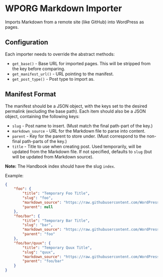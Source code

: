 # WPORG Markdown Importer

Imports Markdown from a remote site (like GitHub) into WordPress as pages.

## Configuration

Each importer needs to override the abstract methods:

* `get_base()` - Base URL for imported pages. This will be stripped from the key before comparing.
* `get_manifest_url()` - URL pointing to the manifest.
* `get_post_type()` - Post type to import as.

## Manifest Format

The manifest should be a JSON object, with the keys set to the desired permalink (excluding the base path). Each item should also be a JSON object, containing the following keys:

* `slug` - Post name to insert. (Must match the final path-part of the key.)
* `markdown_source` - URL for the Markdown file to parse into content.
* `parent` - Key for the parent to store under. (Must correspond to the non-final path-parts of the key.)
* `title` - Title to use when creating post. Used temporarily, will be updated from the Markdown file. If not specified, defaults to `slug` (but will be updated from Markdown source).

**Note:** The Handbook index should have the slug `index`.

Example:

```json
{
	"foo": {
		"title": "Temporary Foo Title",
		"slug": "foo",
		"markdown_source": "https://raw.githubusercontent.com/WordPress/doc-repo/master/foo.md",
		"parent": null
	},
	"foo/bar": {
		"title": "Temporary Bar Title",
		"slug": "bar",
		"markdown_source": "https://raw.githubusercontent.com/WordPress/doc-repo/master/foo/bar.md",
		"parent": "foo"
	},
	"foo/bar/quux": {
		"title": "Temporary Quux Title",
		"slug": "quux",
		"markdown_source": "https://raw.githubusercontent.com/WordPress/doc-repo/master/foo/bar/quux.md",
		"parent": "foo/bar"
	}
}
```
